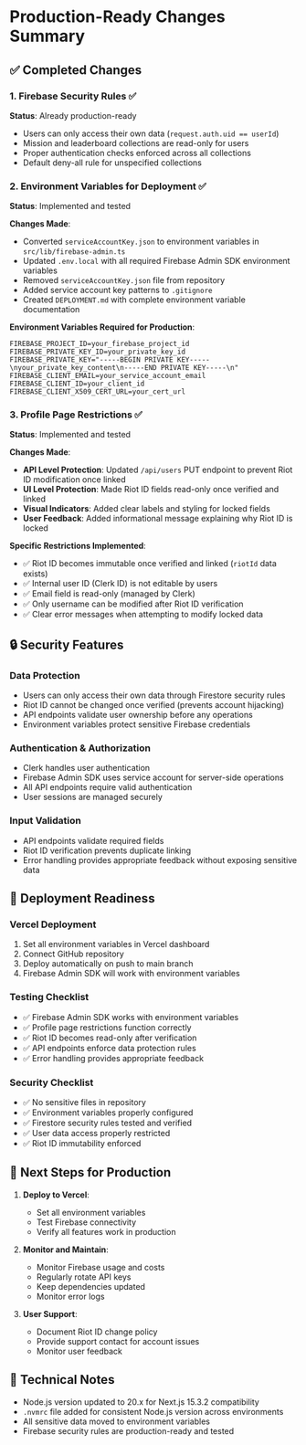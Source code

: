 # Production-Ready Changes Summary

## ✅ Completed Changes

### 1. Firebase Security Rules ✅
**Status**: Already production-ready
- Users can only access their own data (`request.auth.uid == userId`)
- Mission and leaderboard collections are read-only for users
- Proper authentication checks enforced across all collections
- Default deny-all rule for unspecified collections

### 2. Environment Variables for Deployment ✅
**Status**: Implemented and tested

**Changes Made**:
- Converted `serviceAccountKey.json` to environment variables in `src/lib/firebase-admin.ts`
- Updated `.env.local` with all required Firebase Admin SDK environment variables
- Removed `serviceAccountKey.json` file from repository
- Added service account key patterns to `.gitignore`
- Created `DEPLOYMENT.md` with complete environment variable documentation

**Environment Variables Required for Production**:
```
FIREBASE_PROJECT_ID=your_firebase_project_id
FIREBASE_PRIVATE_KEY_ID=your_private_key_id
FIREBASE_PRIVATE_KEY="-----BEGIN PRIVATE KEY-----\nyour_private_key_content\n-----END PRIVATE KEY-----\n"
FIREBASE_CLIENT_EMAIL=your_service_account_email
FIREBASE_CLIENT_ID=your_client_id
FIREBASE_CLIENT_X509_CERT_URL=your_cert_url
```

### 3. Profile Page Restrictions ✅
**Status**: Implemented and tested

**Changes Made**:
- **API Level Protection**: Updated `/api/users` PUT endpoint to prevent Riot ID modification once linked
- **UI Level Protection**: Made Riot ID fields read-only once verified and linked
- **Visual Indicators**: Added clear labels and styling for locked fields
- **User Feedback**: Added informational message explaining why Riot ID is locked

**Specific Restrictions Implemented**:
- ✅ Riot ID becomes immutable once verified and linked (`riotId` data exists)
- ✅ Internal user ID (Clerk ID) is not editable by users
- ✅ Email field is read-only (managed by Clerk)
- ✅ Only username can be modified after Riot ID verification
- ✅ Clear error messages when attempting to modify locked data

## 🔒 Security Features

### Data Protection
- Users can only access their own data through Firestore security rules
- Riot ID cannot be changed once verified (prevents account hijacking)
- API endpoints validate user ownership before any operations
- Environment variables protect sensitive Firebase credentials

### Authentication & Authorization
- Clerk handles user authentication
- Firebase Admin SDK uses service account for server-side operations
- All API endpoints require valid authentication
- User sessions are managed securely

### Input Validation
- API endpoints validate required fields
- Riot ID verification prevents duplicate linking
- Error handling provides appropriate feedback without exposing sensitive data

## 🚀 Deployment Readiness

### Vercel Deployment
1. Set all environment variables in Vercel dashboard
2. Connect GitHub repository
3. Deploy automatically on push to main branch
4. Firebase Admin SDK will work with environment variables

### Testing Checklist
- ✅ Firebase Admin SDK works with environment variables
- ✅ Profile page restrictions function correctly
- ✅ Riot ID becomes read-only after verification
- ✅ API endpoints enforce data protection rules
- ✅ Error handling provides appropriate feedback

### Security Checklist
- ✅ No sensitive files in repository
- ✅ Environment variables properly configured
- ✅ Firestore security rules tested and verified
- ✅ User data access properly restricted
- ✅ Riot ID immutability enforced

## 📝 Next Steps for Production

1. **Deploy to Vercel**:
   - Set all environment variables
   - Test Firebase connectivity
   - Verify all features work in production

2. **Monitor and Maintain**:
   - Monitor Firebase usage and costs
   - Regularly rotate API keys
   - Keep dependencies updated
   - Monitor error logs

3. **User Support**:
   - Document Riot ID change policy
   - Provide support contact for account issues
   - Monitor user feedback

## 🔧 Technical Notes

- Node.js version updated to 20.x for Next.js 15.3.2 compatibility
- `.nvmrc` file added for consistent Node.js version across environments
- All sensitive data moved to environment variables
- Firebase security rules are production-ready and tested
